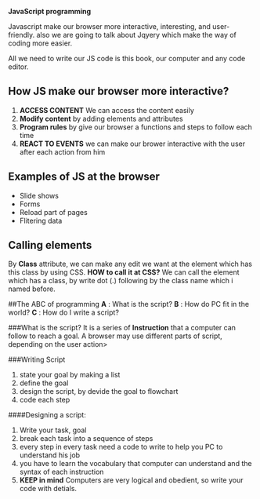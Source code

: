 **JavaScript programming**

Javascript make our browser more interactive, interesting, and user-friendly.
also we are going to talk about Jqyery which make the way of coding more easier.

All we need to write our JS code is this book, our computer and any code editor.

## How JS make our browser more interactive?
1. **ACCESS CONTENT** We can access the content easily
2. **Modify content** by adding elements and attributes
3. **Program rules** by give our browser a functions and steps to follow each time
4. **REACT TO EVENTS** we can make our brower interactive with the user after each action from him

## Examples of JS at the browser
* Slide shows
* Forms
* Reload part of pages
* Flitering data

## Calling elements 
By **Class** attribute, we can make any edit we want at the element which has this class by using CSS.
**HOW to call it at CSS?**
We can call the element which has a class, by write dot (.) following by the class name which i named before.

##The ABC of programming
**A** : What is the script?
**B** : How do PC fit in the world?
**C** : How do I write a script?

###What is the script?
It is a series of **Instruction** that a computer can follow to reach a goal.
A browser may use different parts of script, depending on the user action>

###Writing Script
1. state your goal by making a list
2. define the goal
3. design the script, by devide the goal to flowchart
4. code each step

####Designing a script:
1. Write your task, goal
2. break each task into a sequence of steps
3. every step in every task need a code to write to help you PC to understand his job
4. you have to learn the vocabulary that computer can understand and the syntax of each instruction
5. **KEEP in mind** Computers are very logical and obedient, so write your code with detials.
